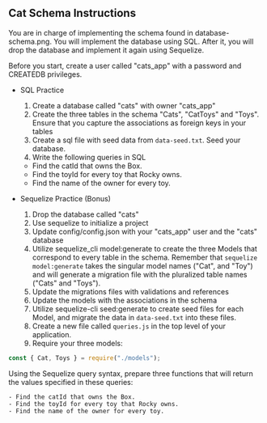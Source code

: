 ## Cat Schema Instructions

You are in charge of implementing the schema found in database-schema.png. You will implement the database using SQL. After it, you will drop the database and implement it again using Sequelize.

Before you start, create a user called "cats_app" with a password and CREATEDB privileges.

- SQL Practice

  1.  Create a database called "cats" with owner "cats_app"
  2.  Create the three tables in the schema "Cats", "CatToys" and "Toys". Ensure that you capture the associations as foreign keys in your tables
  3.  Create a sql file with seed data from `data-seed.txt`. Seed your database.
  4.  Write the following queries in SQL

  - Find the catId that owns the Box.
  - Find the toyId for every toy that Rocky owns.
  - Find the name of the owner for every toy.

- Sequelize Practice (Bonus)
  1.  Drop the database called "cats"
  2.  Use sequelize to initialize a project
  3.  Update config/config.json with your "cats_app" user and the "cats" database
  4.  Utilize sequelize_cli model:generate to create the three Models that correspond to every table in the schema. Remember that `sequelize model:generate` takes the singular model names ("Cat", and "Toy") and will generate a migration file with the pluralized table names ("Cats" and "Toys").
  5.  Update the migrations files with validations and references
  6.  Update the models with the associations in the schema
  7.  Utilize sequelize-cli seed:generate to create seed files for each Model, and migrate the data in `data-seed.txt` into these files.
  8.  Create a new file called `queries.js` in the top level of your application.
  9.  Require your three models:

```js
const { Cat, Toys } = require("./models");
```

Using the Sequelize query syntax, prepare three functions that will return the values specified in these queries:

    - Find the catId that owns the Box.
    - Find the toyId for every toy that Rocky owns.
    - Find the name of the owner for every toy.
